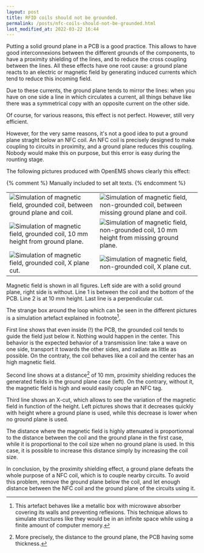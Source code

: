 ```yaml
---
layout: post
title: RFID coils should not be grounded.
permalink: /posts/nfc-coils-should-not-be-grounded.html
last_modified_at: 2022-03-22 16:44
---
```


Putting a solid ground plane in a PCB is a good practice. This allows to have good interconnexions between the different grounds of the components, to have a proximity shielding of the lines, and to reduce the cross coupling between the lines. All these effects have one root cause: a ground plane reacts to an electric or magnetic field by generating induced currents which tend to reduce this incoming field.

Due to these currents, the ground plane tends to mirror the lines: when you have on one side a line in which circulates a current, all things behave like there was a symmetrical copy with an opposite current on the other side.

Of course, for various reasons, this effect is not perfect. However, still very efficient.

However, for the very same reasons, it's not a good idea to put a ground plane straght below an NFC coil. An NFC coil is precisely designed to make coupling to circuits in proximity, and a ground plane reduces this coupling. Nobody would make this on purpose, but this error is easy during the rounting stage.

The following pictures produced with OpenEMS shows clearly this effect:

{% comment %}
Manually included to set alt texts.
{% endcomment %}
<table class="images-table">
<tr>
<td>
<img src="{{ '/posts/nfc-coils-should-not-be-grounded/loop_v2_H_mid.png' | relative_url }}" title="Simulation of magnetic field, grounded coil, between ground plane and coil.">
</td>
<td>
<img src="{{ '/posts/nfc-coils-should-not-be-grounded/loop_v2_nognd_H_mid.png' | relative_url }}" title="Simulation of magnetic field, non-grounded coil, between missing ground plane and coil.">
</td>
</tr>
<tr>
<td>
<img src="{{ '/posts/nfc-coils-should-not-be-grounded/loop_v2_H_10mm.png' | relative_url }}" title="Simulation of magnetic field, grounded coil, 10 mm height from ground plane.">
</td>
<td>
<img src="{{ '/posts/nfc-coils-should-not-be-grounded/loop_v2_nognd_H_10mm.png' | relative_url }}" title="Simulation of magnetic field, non-grounded coil, 10 mm height from missing ground plane.">
</td>
</tr>
<tr>
<td>
<img src="{{ '/posts/nfc-coils-should-not-be-grounded/loop_v2_H_Xcut.png' | relative_url }}" title="Simulation of magnetic field, grounded coil, X plane cut.">
</td>
<td>
<img src="{{ '/posts/nfc-coils-should-not-be-grounded/loop_v2_nognd_H_Xcut.png' | relative_url }}" title="Simulation of magnetic field, non-grounded coil, X plane cut.">
</td>
</tr>
</table>

Magnetic field is shown in all figures. Left side are with a solid ground plane, right side is without. Line 1 is between the coil and the bottom of the PCB. Line 2 is at 10 mm height. Last line is a perpendicular cut.

The strange box around the loop which can be seen in the different pictures is a simulation artefact explained in footnote[^1].

First line shows that even inside (!) the PCB, the grounded coil tends to guide the field just below it. Nothing would happen in the center. This behavior is the expected behavior of a transmission line: take a wave on one side, transport it towards the other sides, and radiate as little as possible. On the contraty, the coil behaves like a coil and the center has an high magnetic field.

Second line shows at a distance[^2] of 10 mm, proximity shielding reduces the generated fields in the ground plane case (left). On the contrary, without it, the magnetic field is high and would easily couple an NFC tag.

Third line shows an X-cut, which allows to see the variation of the magnetic field in function of the height. Left pictures shows that it decreases quickly with height where a ground plane is used, while this decrease is lower when no ground plane is used.

The distance where the magnetic field is highly attenuated is proportionnal to the distance between the coil and the ground plane in the first case, while it is proportional to the coil size when no ground plane is used. In this case, it is possible to increase this distance simply by increasing the coil size.

In conclusion, by the proximity shielding effect, a ground plane defeats the whole purpose of a NFC coil, which is to couple nearby circuits. To avoid this problem, remove the ground plane below the coil, and let enough distance between the NFC coil and the ground plane of the circuits using it.

[^1]: This artefact behaves like a metallic box with microwave absorber covering its walls and preventing reflexions. This technique allows to simulate structures like they would be in an infinite space while using a finite amount of computer memory.

[^2]: More precisely, the distance to the ground plane, the PCB having some thickness.
